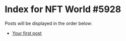 # Index for NFT World #5928
Posts will be displayed in the order below:

- [Your first post](./001-first.md)

